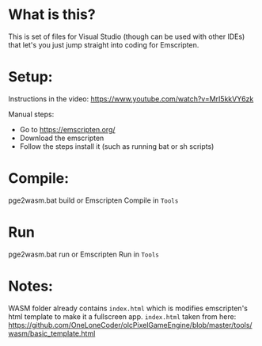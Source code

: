 # What is this?
This is set of files for Visual Studio (though can be used with other IDEs) that let's you just jump straight into coding for Emscripten.

# Setup:
Instructions in the video:
https://www.youtube.com/watch?v=MrI5kkVY6zk

Manual steps:
- Go to https://emscripten.org/
- Download the emscripten
- Follow the steps install it (such as running bat or sh scripts)

# Compile:
pge2wasm.bat build
or
Emscripten Compile in `Tools`

# Run
pge2wasm.bat run
or
Emscripten Run in `Tools`

# Notes:
WASM folder already contains `index.html` which is modifies emscripten's html template to make it a fullscreen app.
`index.html` taken from here:
https://github.com/OneLoneCoder/olcPixelGameEngine/blob/master/tools/wasm/basic_template.html
